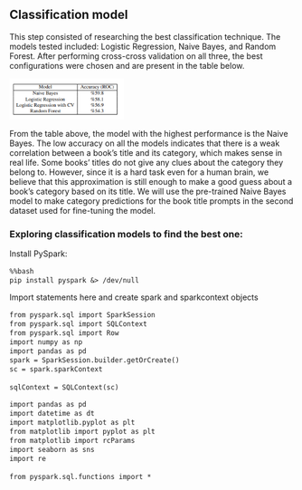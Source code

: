 ## Classification model

This step consisted of researching the best classification technique. The models tested included: Logistic Regression, Naive Bayes, and Random Forest. After performing cross-cross validation on all three, the best configurations were chosen and are present in the table below.

<img src="images/table_models_comp718.png" width=40% height=40%>

From the table above, the model with the highest performance is the Naive Bayes. The low accuracy on all the models indicates that there is a weak correlation between a book’s title and its category, which makes sense in real life. Some books’ titles do not give any clues about the category they belong to. However, since it is a hard task even for a human brain, we believe that this approximation is still enough to make a good guess about a book’s category based on its title. We will use the pre-trained Naive Bayes model to make category predictions for the book title prompts in the second dataset used for fine-tuning the model.


### Exploring classification models to find the best one:

Install PySpark:
```
%%bash
pip install pyspark &> /dev/null
```

Import statements here and create spark and sparkcontext objects
```
from pyspark.sql import SparkSession
from pyspark.sql import SQLContext
from pyspark.sql import Row
import numpy as np
import pandas as pd
spark = SparkSession.builder.getOrCreate()
sc = spark.sparkContext

sqlContext = SQLContext(sc)
```
```
import pandas as pd
import datetime as dt
import matplotlib.pyplot as plt
from matplotlib import pyplot as plt
from matplotlib import rcParams
import seaborn as sns
import re

from pyspark.sql.functions import *
```


